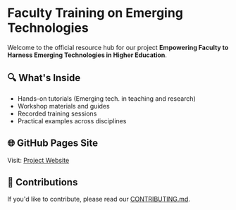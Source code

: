 # Faculty Training on Emerging Technologies

Welcome to the official resource hub for our project **Empowering Faculty to Harness Emerging Technologies in Higher Education**.

## 🔍 What's Inside
- Hands-on tutorials (Emerging tech. in teaching and research)
- Workshop materials and guides
- Recorded training sessions
- Practical examples across disciplines

## 🌐 GitHub Pages Site
Visit: [Project Website](https://github.com/Emerging-Tech-in-Teching-Research/emerging-tech-resources)

## 🤝 Contributions
If you'd like to contribute, please read our [CONTRIBUTING.md](CONTRIBUTING.md).
